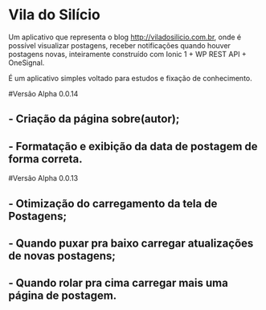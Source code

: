 # Vila do Silício

Um aplicativo que representa o blog http://viladosilicio.com.br, onde é possível visualizar postagens, receber notificações quando houver postagens novas, inteiramente construído com Ionic 1 + WP REST API + OneSignal. 

É um aplicativo simples voltado para estudos e fixação de conhecimento. 

#Versão Alpha 0.0.14

## - Criação da página sobre(autor); 
## - Formatação e exibição da data de postagem de forma correta.

#Versão Alpha 0.0.13 

## - Otimização do carregamento da tela de Postagens; 
## - Quando puxar pra baixo carregar atualizações de novas postagens;
## - Quando rolar pra cima carregar mais uma página de postagem.

